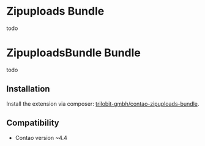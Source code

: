 Zipuploads Bundle
==============================================

todo


ZipuploadsBundle Bundle
==============================================

todo


Installation
------------


Install the extension via composer: [trilobit-gmbh/contao-zipuploads-bundle](https://packagist.org/packages/trilobit-gmbh/contao-zipuploads-bundle).

Compatibility
-------------

- Contao version ~4.4

